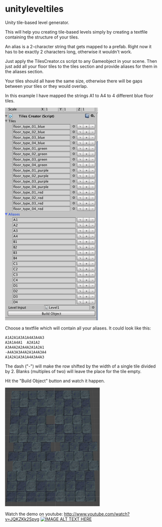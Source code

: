 # unityleveltiles
Unity tile-based level generator.

This will help you creating tile-based levels simply by creating a textfile containing the structure of your tiles.

An alias is a 2-character string that gets mapped to a prefab. Right now it has to be exactly 2 characters long, otherwise it wouldn't work.

Just apply the TilesCreator.cs script to any Gameobject in your scene.
Then just add all your floor tiles to the tiles section and provide aliases for them in the aliases section.

Your tiles should all have the same size, otherwise there will be gaps between your tiles or they would overlap.

In this example I have mapped the strings A1 to A4 to 4 different blue floor tiles.

![Alt text](Screenshots/Screenshot1.png?raw=true)

Choose a textfile which will contain all your aliases. It could look like this:

```
A1A2A1A3A1A4A3A4A3
A2A1A4A1  A2A1A2
A3A4A2A2A4A2A1A2A1
-A4A3A3A4A2A1A4A3A4
A1A2A1A3A1A4A3A4A3
```

The dash ("-") will make the row shifted by the width of a single tile divided by 2.
Blanks (multiples of two) will leave the place for the tile empty.

Hit the "Build Object" button and watch it happen.

![Alt text](Screenshots/Screenshot2.png?raw=true)


Watch the demo on youtube: http://www.youtube.com/watch?v=JQKZKk2Spvg
 [![IMAGE ALT TEXT HERE](http://img.youtube.com/vi/JQKZKk2Spvg/0.jpg)](http://www.youtube.com/watch?v=JQKZKk2Spvg)

